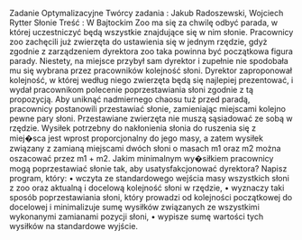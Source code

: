 Zadanie Optymalizacyjne Twórcy zadania : Jakub Radoszewski, Wojciech Rytter Słonie Treść : W Bajtockim Zoo ma się za chwilę odbyć parada, w której uczestniczyć będą wszystkie znajdujące się w nim słonie. Pracownicy zoo zachęcili już zwierzęta do ustawienia się w jednym rzędzie, gdyż zgodnie z zarządzeniem dyrektora zoo taka powinna być początkowa figura parady. Niestety, na miejsce przybył sam dyrektor i zupełnie nie spodobała mu się wybrana przez pracowników kolejność słoni. Dyrektor zaproponował kolejność, w której według niego zwierzęta będą się najlepiej prezentować, i wydał pracownikom polecenie poprzestawiania słoni zgodnie z tą propozycją. Aby uniknąć nadmiernego chaosu tuż przed paradą, pracownicy postanowili przestawiać słonie, zamieniając miejscami kolejno pewne pary słoni. Przestawiane zwierzęta nie muszą sąsiadować ze sobą w rzędzie. Wysiłek potrzebny do nakłonienia słonia do ruszenia się z miej�sca jest wprost proporcjonalny do jego masy, a zatem wysiłek związany z zamianą miejscami dwóch słoni o masach m1 oraz m2 można oszacować przez m1 + m2. Jakim minimalnym wy�siłkiem pracownicy mogą poprzestawiać słonie tak, aby usatysfakcjonować dyrektora? Napisz program, który: • wczyta ze standardowego wejścia masy wszystkich słoni z zoo oraz aktualną i docelową kolejność słoni w rzędzie, • wyznaczy taki sposób poprzestawiania słoni, który prowadzi od kolejności początkowej do docelowej i minimalizuje sumę wysiłków związanych ze wszystkimi wykonanymi zamianami pozycji słoni, • wypisze sumę wartości tych wysiłków na standardowe wyjście.
